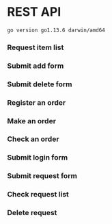 # REST API
```
go version go1.13.6 darwin/amd64
```
### Request item list
### Submit add form
### Submit delete form
### Register an order
### Make an order
### Check an order
### Submit login form
### Submit request form
### Check request list
### Delete request
